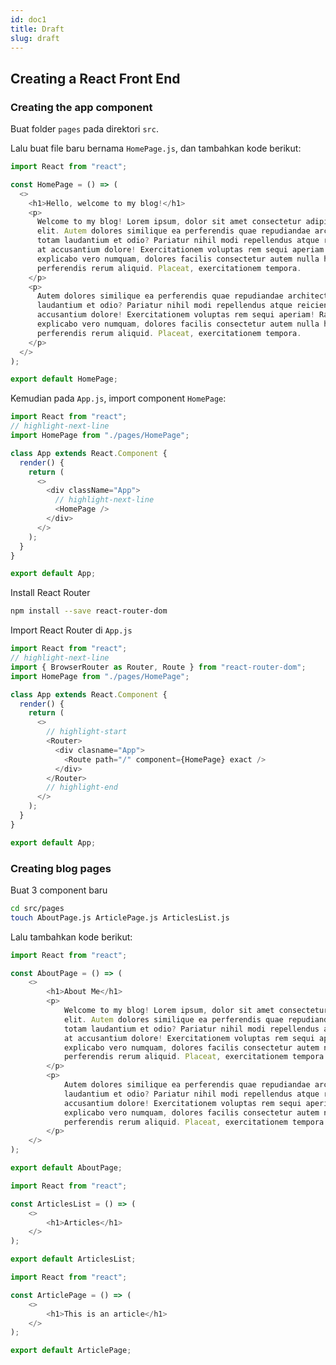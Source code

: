 ```yaml
---
id: doc1
title: Draft
slug: draft
---
```


## Creating a React Front End

### Creating the app component

Buat folder `pages` pada direktori `src`.

Lalu buat file baru bernama `HomePage.js`, dan tambahkan kode berikut:

```javascript title="src/pages/HomePage.js"
import React from "react";

const HomePage = () => (
  <>
    <h1>Hello, welcome to my blog!</h1>
    <p>
      Welcome to my blog! Lorem ipsum, dolor sit amet consectetur adipisicing
      elit. Autem dolores similique ea perferendis quae repudiandae architecto
      totam laudantium et odio? Pariatur nihil modi repellendus atque reiciendis
      at accusantium dolore! Exercitationem voluptas rem sequi aperiam! Ratione
      explicabo vero numquam, dolores facilis consectetur autem nulla hic
      perferendis rerum aliquid. Placeat, exercitationem tempora.
    </p>
    <p>
      Autem dolores similique ea perferendis quae repudiandae architecto totam
      laudantium et odio? Pariatur nihil modi repellendus atque reiciendis at
      accusantium dolore! Exercitationem voluptas rem sequi aperiam! Ratione
      explicabo vero numquam, dolores facilis consectetur autem nulla hic
      perferendis rerum aliquid. Placeat, exercitationem tempora.
    </p>
  </>
);

export default HomePage;
```

Kemudian pada `App.js`, import component `HomePage`:

```javascript title="src/App.js"
import React from "react";
// highlight-next-line
import HomePage from "./pages/HomePage";

class App extends React.Component {
  render() {
    return (
      <>
        <div className="App">
          // highlight-next-line
          <HomePage />
        </div>
      </>
    );
  }
}

export default App;
```

Install React Router

```bash
npm install --save react-router-dom
```

Import React Router di `App.js`

```javascript title="src/App.js"
import React from "react";
// highlight-next-line
import { BrowserRouter as Router, Route } from "react-router-dom";
import HomePage from "./pages/HomePage";

class App extends React.Component {
  render() {
    return (
      <>
        // highlight-start
        <Router>
          <div clasname="App">
            <Route path="/" component={HomePage} exact />
          </div>
        </Router>
        // highlight-end
      </>
    );
  }
}

export default App;
```

### Creating blog pages

Buat 3 component baru

```bash
cd src/pages
touch AboutPage.js ArticlePage.js ArticlesList.js
```

Lalu tambahkan kode berikut:

```javascript title="src/pages/AboutPage.js"
import React from "react";

const AboutPage = () => (
	<>
		<h1>About Me</h1>
		<p>
			Welcome to my blog! Lorem ipsum, dolor sit amet consectetur adipisicing
			elit. Autem dolores similique ea perferendis quae repudiandae architecto
			totam laudantium et odio? Pariatur nihil modi repellendus atque reiciendis
			at accusantium dolore! Exercitationem voluptas rem sequi aperiam! Ratione
			explicabo vero numquam, dolores facilis consectetur autem nulla hic
			perferendis rerum aliquid. Placeat, exercitationem tempora.
		</p>
		<p>
			Autem dolores similique ea perferendis quae repudiandae architecto totam
			laudantium et odio? Pariatur nihil modi repellendus atque reiciendis at
			accusantium dolore! Exercitationem voluptas rem sequi aperiam! Ratione
			explicabo vero numquam, dolores facilis consectetur autem nulla hic
			perferendis rerum aliquid. Placeat, exercitationem tempora.
		</p>
	</>
);

export default AboutPage;
```

```javascript title="src/pages/ArticlePage.js"
import React from "react";

const ArticlesList = () => (
	<>
		<h1>Articles</h1>
	</>
);

export default ArticlesList;
```

```javascript title="src/pages/ArticlesList.js"
import React from "react";

const ArticlePage = () => (
	<>
		<h1>This is an article</h1>
	</>
);

export default ArticlePage;
```